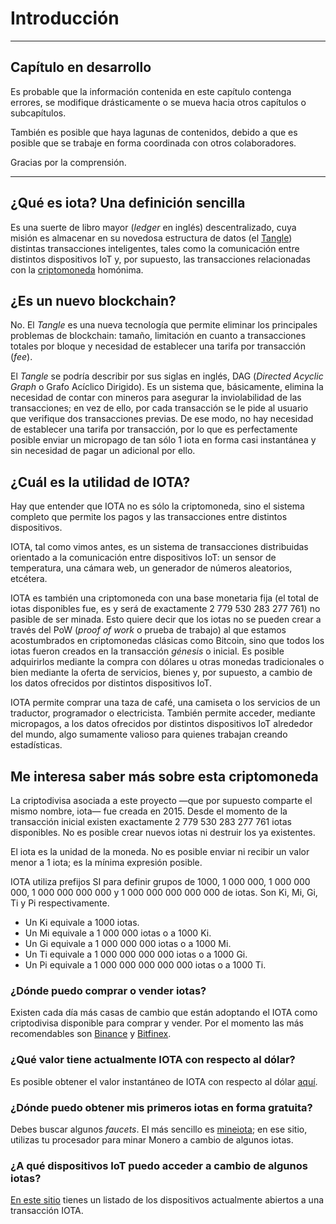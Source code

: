 # Introducción

***
## Capítulo en desarrollo

Es probable que la información contenida en este capítulo contenga errores, se modifique drásticamente o se mueva hacia otros capítulos o subcapítulos.

También es posible que haya lagunas de contenidos, debido a que es posible que se trabaje en forma coordinada con otros colaboradores.

Gracias por la comprensión.
***

## ¿Qué es iota? Una definición sencilla

Es una suerte de libro mayor \(_ledger_ en inglés\) descentralizado, cuya misión es almacenar en su novedosa estructura de datos \(el [Tangle](tangle.md)\) distintas transacciones inteligentes, tales como la comunicación entre distintos dispositivos IoT y, por supuesto, las transacciones relacionadas con la [criptomoneda](https://es.wikipedia.org/wiki/Criptomoneda) homónima.

## ¿Es un nuevo blockchain?

No. El _Tangle_ es una nueva tecnología que permite eliminar los principales problemas de blockchain: tamaño, limitación en cuanto a transacciones totales por bloque y necesidad de establecer una tarifa por transacción \(_fee_\).

El _Tangle_ se podría describir por sus siglas en inglés, DAG \(_Directed Acyclic Graph_ o Grafo Acíclico Dirigido\). Es un sistema que, básicamente, elimina la necesidad de contar con mineros para asegurar la inviolabilidad de las transacciones; en vez de ello, por cada transacción se le pide al usuario que verifique dos transacciones previas. De ese modo, no hay necesidad de establecer una tarifa por transacción, por lo que es perfectamente posible enviar un micropago de tan sólo 1 iota en forma casi instantánea y sin necesidad de pagar un adicional por ello.

## ¿Cuál es la utilidad de IOTA?

Hay que entender que IOTA no es sólo la criptomoneda, sino el sistema completo que permite los pagos y las transacciones entre distintos dispositivos.

IOTA, tal como vimos antes, es un sistema de transacciones distribuidas orientado a la comunicación entre dispositivos IoT: un sensor de temperatura, una cámara web, un generador de números aleatorios, etcétera.

IOTA es también una criptomoneda con una base monetaria fija \(el total de iotas disponibles fue, es y será de exactamente 2 779 530 283 277 761\) no pasible de ser minada. Esto quiere decir que los iotas no se pueden crear a través del PoW \(_proof of work_ o prueba de trabajo\) al que estamos acostumbrados en criptomonedas clásicas como Bitcoin, sino que todos los iotas fueron creados en la transacción _génesis_ o inicial. Es posible adquirirlos mediante la compra con dólares u otras monedas tradicionales o bien mediante la oferta de servicios, bienes y, por supuesto, a cambio de los datos ofrecidos por distintos dispositivos IoT.

IOTA permite comprar una taza de café, una camiseta o los servicios de un traductor, programador o electricista. También permite acceder, mediante micropagos, a los datos ofrecidos por distintos dispositivos IoT alrededor del mundo, algo sumamente valioso para quienes trabajan creando estadísticas.

## Me interesa saber más sobre esta criptomoneda

La criptodivisa asociada a este proyecto —que por supuesto comparte el mismo nombre, iota— fue creada en 2015. Desde el momento de la transacción inicial existen exactamente 2 779 530 283 277 761 iotas disponibles. No es posible crear nuevos iotas ni destruir los ya existentes.

El iota es la unidad de la moneda. No es posible enviar ni recibir un valor menor a 1 iota; es la mínima expresión posible.

IOTA utiliza prefijos SI para definir grupos de 1000, 1 000 000, 1 000 000 000, 1 000 000 000 000 y 1 000 000 000 000 000 de iotas. Son Ki, Mi, Gi, Ti y Pi respectivamente.

* Un Ki equivale a 1000 iotas.
* Un Mi equivale a 1 000 000 iotas o a 1000 Ki.
* Un Gi equivale a 1 000 000 000 iotas o a 1000 Mi.
* Un Ti equivale a 1 000 000 000 000 iotas o a 1000 Gi.
* Un Pi equivale a 1 000 000 000 000 000 iotas o a 1000 Ti.

### ¿Dónde puedo comprar o vender iotas?

Existen cada día más casas de cambio que están adoptando el IOTA como criptodivisa disponible para comprar y vender. Por el momento las más recomendables son [Binance](https://www.binance.com/) y [Bitfinex](https://www.bitfinex.com/).

### ¿Qué valor tiene actualmente IOTA con respecto al dólar?

Es posible obtener el valor instantáneo de IOTA con respecto al dólar [aquí](https://iota.guide/dashboard/).

### ¿Dónde puedo obtener mis primeros iotas en forma gratuita?

Debes buscar algunos _faucets_. El más sencillo es [mineiota](https://mineiota.com/); en ese sitio, utilizas tu procesador para minar Monero a cambio de algunos iotas.

### ¿A qué dispositivos IoT puedo acceder a cambio de algunos iotas?

[En este sitio](https://data.iota.org/) tienes un listado de los dispositivos actualmente abiertos a una transacción IOTA.

